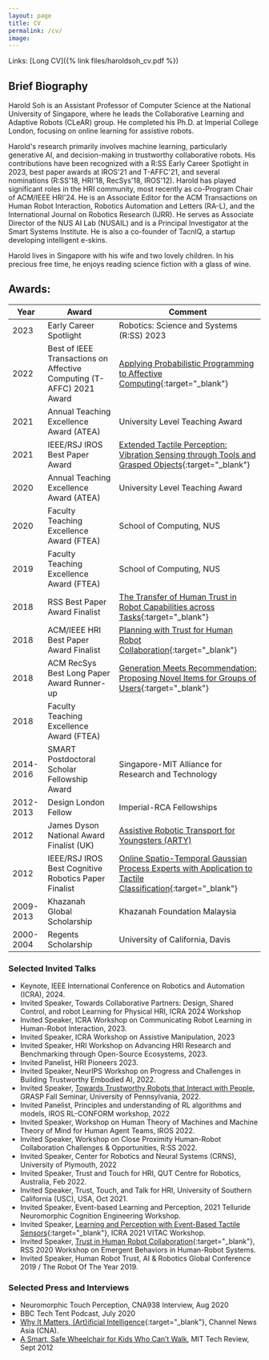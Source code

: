 ```yaml
---
layout: page
title: CV
permalink: /cv/
image: 
---
```


Links: [Long CV]({% link files/haroldsoh_cv.pdf %})

## Brief Biography

Harold Soh is an Assistant Professor of Computer Science at the National University of Singapore, where he leads the Collaborative Learning and Adaptive Robots (CLeAR) group. He completed his Ph.D. at Imperial College London, focusing on online learning for assistive robots. 

Harold's research primarily involves machine learning, particularly generative AI, and decision-making in trustworthy collaborative robots. His contributions have been recognized with a R:SS Early Career Spotlight in 2023, best paper awards at IROS'21 and T-AFFC'21, and several nominations (R:SS'18, HRI'18, RecSys'18, IROS'12). Harold has played significant roles in the HRI community, most recently as co-Program Chair of ACM/IEEE HRI'24. He is an Associate Editor for the ACM Transactions on Human Robot Interaction, Robotics Automation and Letters (RA-L), and the International Journal on Robotics Research (IJRR). He serves as Associate Director of the NUS AI Lab (NUSAIL) and is a Principal Investigator at the Smart Systems Institute. He is also a co-founder of TacnIQ, a startup developing intelligent e-skins.

Harold lives in Singapore with his wife and two lovely children. In his precious free time, he enjoys reading science fiction with a glass of wine.

## Awards:

| Year      | Award | Comment |
|----------- | ----------- | ------ |
| 2023 		| Early Career Spotlight | Robotics: Science and Systems (R:SS) 2023 |
| 2022      | Best of IEEE Transactions on Affective Computing (T-AFFC) 2021 Award  | [Applying Probabilistic Programming to Affective Computing](https://arxiv.org/abs/1903.06445){:target="_blank"} |
| 2021      | Annual Teaching Excellence Award (ATEA)       | University Level Teaching Award |
| 2021      | IEEE/RSJ IROS Best Paper Award       | [Extended Tactile Perception: Vibration Sensing through Tools and Grasped Objects](https://clear-nus.github.io/blog/extsense){:target="_blank"} |
| 2020      | Annual Teaching Excellence Award (ATEA)       | University Level Teaching Award |
| 2020      | Faculty Teaching Excellence Award (FTEA)       | School of Computing, NUS |
| 2019      | Faculty Teaching Excellence Award (FTEA)       | School of Computing, NUS |
| 2018   | RSS Best Paper Award Finalist       | [The Transfer of Human Trust in Robot Capabilities across Tasks](https://clear-nus.github.io/blog/multi-task-trust){:target="_blank"} |
| 2018   | ACM/IEEE HRI Best Paper Award Finalist       | [Planning with Trust for Human Robot Collaboration](https://arxiv.org/abs/1801.04099){:target="_blank"} |
| 2018   | ACM RecSys Best Long Paper Award Runner-up    | [Generation Meets Recommendation: Proposing Novel Items for Groups of Users](https://arxiv.org/abs/1808.01199){:target="_blank"} |
| 2018      | Faculty Teaching Excellence Award (FTEA)       |  |
| 2014-2016   | SMART Postdoctoral Scholar Fellowship Award    |  Singapore-MIT Alliance for Research and Technology |
| 2012-2013 | Design London Fellow | Imperial-RCA Fellowships  |
| 2012 | James Dyson National Award Finalist (UK) |  [Assistive Robotic Transport for Youngsters (ARTY)](https://www.technologyreview.com/2012/09/28/183560/a-smart-safe-wheelchair-for-kids-who-cant-walk/) |
| 2012 | IEEE/RSJ IROS Best Cognitive Robotics Paper Finalist | [Online Spatio-Temporal Gaussian Process Experts with Application to Tactile Classification](https://spiral.imperial.ac.uk/bitstream/10044/1/12658/4/iros2012.pdf){:target="_blank"} |
| 2009-2013 | Khazanah Global Scholarship | Khazanah Foundation Malaysia |
| 2000-2004 | Regents Scholarship | University of California, Davis |


<!-- - *Best Paper Award*, Extended Tactile Perception: Vibration Sensing through Tools and Grasped Objects, IEEE/RSJ International Conference on Intelligent Robots and Systems (IROS), 2021. 
- *Best Paper Award Finalist*, [The Transfer of Human Trust in Robot Capabilities across Tasks](https://clear-nus.github.io/blog/multi-task-trust){:target="_blank"}, Robotics Science and Systems (RSS), 2018. 
- *Best Paper Award Finalist*, [Planning with Trust for Human Robot Collaboration](https://arxiv.org/abs/1801.04099){:target="_blank"}, ACM/IEEE Human Robot Interaction (HRI), 2018.
- *Best Long Paper Award Runner-up*, [Generation Meets Recommendation: Proposing Novel Items for Groups of Users](https://arxiv.org/abs/1808.01199){:target="_blank"}, ACM Recommender Systems (RecSys), 2018.
- *SMART Postdoctoral Scholar Fellowship Award*, Singapore-MIT Alliance, 2014
- *Best Cognitive Robotics Paper Finalist*, [Online Spatio-Temporal Gaussian Process Experts with Application to Tactile Classification](https://spiral.imperial.ac.uk/bitstream/10044/1/12658/4/iros2012.pdf){:target="_blank"}, IEEE/RSJ Intelligent Robots and Systems (IROS), 2012. 
- *Design London Fellow*, 2012.
- *James Dyson National Award Finalist (UK)*, 2012.
- *Khazanah Global Scholarship*, 2009-2013.
- *Regents Scholarship*, University of California, 2000-2004. -->

### Selected Invited Talks

- Keynote, IEEE International Conference on Robotics and Automation (ICRA), 2024.
- Invited Speaker, Towards Collaborative Partners: Design, Shared Control, and robot Learning for Physical HRI, ICRA 2024 Workshop
- Invited Speaker, ICRA Workshop on Communicating Robot Learning in Human-Robot Interaction, 2023.
- Invited Speaker, ICRA Workshop on Assistive Manipulation, 2023
- Invited Speaker, HRI Workshop on Advancing HRI Research and Benchmarking through Open-Source Ecosystems, 2023.
- Invited Panelist, HRI Pioneers 2023.
- Invited Speaker, NeurIPS Workshop on Progress and Challenges in Building Trustworthy Embodied AI, 2022.
- Invited Speaker, [Towards Trustworthy Robots that Interact with People](https://www.grasp.upenn.edu/events/fall-2022-grasp-sfi-harold-soh-national-university-of-singapore/), GRASP Fall Seminar, University of Pennsylvania, 2022. 
- Invited Panelist, Principles and understanding of RL algorithms and models, IROS RL-CONFORM workshop, 2022  
- Invited Speaker, Workshop on Human Theory of Machines and Machine Theory of Mind for Human Agent Teams, IROS 2022.
- Invited Speaker, Workshop on Close Proximity Human-Robot Collaboration Challenges & Opportunities, R:SS 2022. 
- Invited Speaker, Center for Robotics and Neural Systems (CRNS), University of Plymouth, 2022
- Invited Speaker, Trust and Touch for HRI, QUT Centre for Robotics, Australia, Feb 2022.
- Invited Speaker, Trust, Touch, and Talk for HRI, University of Southern California (USC), USA, Oct 2021.
- Invited Speaker, Event-based Learning and Perception, 2021 Telluride Neuromorphic Cognition Engineering Workshop.
- Invited Speaker, [Learning and Perception with Event-Based Tactile Sensors](https://www.youtube.com/watch?v=t54RWSRPf1A){:target="_blank"}, ICRA 2021 VITAC Workshop.
- Invited Speaker, [Trust in Human Robot Collaboration](https://www.youtube.com/watch?v=dakjjK9ttCQ){:target="_blank"}, RSS 2020 Workshop on Emergent Behaviors in Human-Robot Systems.
- Invited Speaker, Human Robot Trust, AI & Robotics Global Conference 2019 / The Robot Of The Year 2019.

### Selected Press and Interviews

- Neuromorphic Touch Perception, CNA938 Interview, Aug 2020
- BBC Tech Tent Podcast, July 2020
- [Why It Matters, (Art)ificial Intelligence](https://www.channelnewsasia.com/news/video-on-demand/why-it-matters-2/art-ificial-intelligence-11045126){:target="_blank"}, Channel News Asia (CNA).
- [A Smart, Safe Wheelchair for Kids Who Can’t Walk](https://www.technologyreview.com/2012/09/28/183560/a-smart-safe-wheelchair-for-kids-who-cant-walk/), MIT Tech Review, Sept 2012
